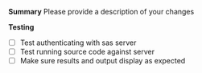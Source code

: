 **Summary**
Please provide a description of your changes

**Testing**

- [ ] Test authenticating with sas server
- [ ] Test running source code against server
- [ ] Make sure results and output display as expected
